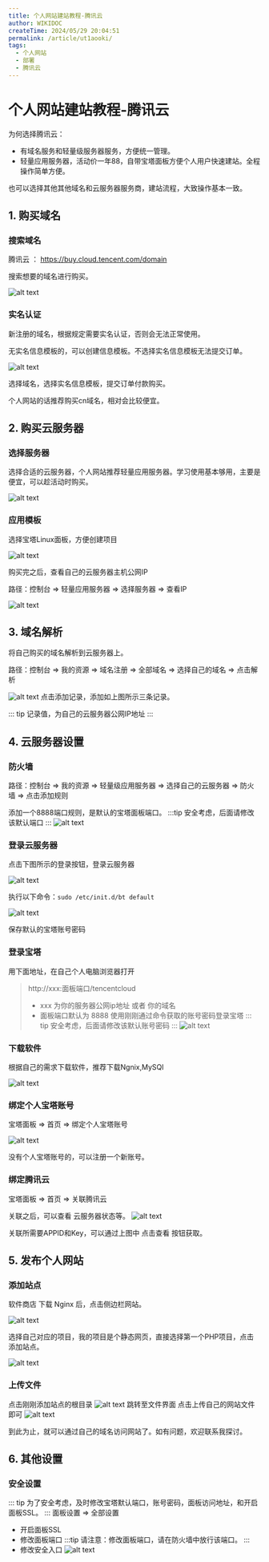 ```yaml
---
title: 个人网站建站教程-腾讯云
author: WIKIDOC
createTime: 2024/05/29 20:04:51
permalink: /article/ut1aooki/
tags:
  - 个人网站
  - 部署
  - 腾讯云
---
```


# 个人网站建站教程-腾讯云

为何选择腾讯云：
-   有域名服务和轻量级服务器服务，方便统一管理。
-   轻量应用服务器，活动价一年88，自带宝塔面板方便个人用户快速建站。全程操作简单方便。

也可以选择其他其他域名和云服务器服务商，建站流程，大致操作基本一致。


## 1. 购买域名

### 搜索域名
腾讯云 ： https://buy.cloud.tencent.com/domain

搜索想要的域名进行购买。

![alt text](images/image-7.png)

### 实名认证
新注册的域名，根据规定需要实名认证，否则会无法正常使用。

无实名信息模板的，可以创建信息模板。不选择实名信息模板无法提交订单。

![alt text](images/image-10.png)

选择域名，选择实名信息模板，提交订单付款购买。


个人网站的话推荐购买cn域名，相对会比较便宜。

## 2. 购买云服务器

### 选择服务器

选择合适的云服务器，个人网站推荐轻量应用服务器。学习使用基本够用，主要是便宜，可以趁活动时购买。

![alt text](images/image-11.png)

### 应用模板

选择宝塔Linux面板，方便创建项目

![alt text](images/image-12.png)

购买完之后，查看自己的云服务器主机公网IP

路径：控制台 => 轻量应用服务器 => 选择服务器 => 查看IP

![alt text](images/image-13.png)


## 3. 域名解析

将自己购买的域名解析到云服务器上。

路径：控制台 => 我的资源 => 域名注册 => 全部域名 => 选择自己的域名 => 点击解析

![alt text](images/image-14.png)
点击添加记录，添加如上图所示三条记录。

::: tip
记录值，为自己的云服务器公网IP地址
:::


## 4. 云服务器设置

### 防火墙

路径：控制台 => 我的资源 => 轻量级应用服务器 => 选择自己的云服务器 => 防火墙 => 点击添加规则

添加一个8888端口规则，是默认的宝塔面板端口。
:::tip
安全考虑，后面请修改该默认端口
:::
![alt text](images/image-15.png)

### 登录云服务器

点击下图所示的登录按钮，登录云服务器


![alt text](images/image-16.png)

执行以下命令：`sudo /etc/init.d/bt default`

![alt text](images/image-6.png)

保存默认的宝塔账号密码


### 登录宝塔

用下面地址，在自己个人电脑浏览器打开

> http://xxx:面板端口/tencentcloud
> - xxx 为你的服务器公网ip地址  或者 你的域名  
> - 面板端口默认为 8888
使用刚刚通过命令获取的账号密码登录宝塔
::: tip
安全考虑，后面请修改该默认账号密码
:::
![alt text](images/image-17.png)

### 下载软件
根据自己的需求下载软件，推荐下载Ngnix,MySQl

![alt text](images/image-18.png)

### 绑定个人宝塔账号

宝塔面板 => 首页 => 绑定个人宝塔账号

![alt text](images/image-25.png)

没有个人宝塔账号的，可以注册一个新账号。

### 绑定腾讯云
宝塔面板 => 首页 => 关联腾讯云

关联之后，可以查看 云服务器状态等。
![alt text](images/image-19.png)

关联所需要APPID和Key，可以通过上图中 点击查看 按钮获取。


## 5. 发布个人网站

### 添加站点

软件商店 下载 Nginx 后，点击侧边栏网站。

![alt text](images/image-23.png)

选择自己对应的项目，我的项目是个静态网页，直接选择第一个PHP项目，点击添加站点。

![alt text](images/image-20.png)


### 上传文件
点击刚刚添加站点的根目录
![alt text](images/image-21.png)
跳转至文件界面
点击上传自己的网站文件即可
![alt text](images/image-22.png)

到此为止，就可以通过自己的域名访问网站了。如有问题，欢迎联系我探讨。

## 6. 其他设置

### 安全设置
::: tip
为了安全考虑，及时修改宝塔默认端口，账号密码，面板访问地址，和开启面板SSL。
:::
面板设置 => 全部设置 

-   开启面板SSL 
-   修改面板端口
:::tip
请注意：修改面板端口，请在防火墙中放行该端口。
:::
-   修改安全入口
![alt text](images/image-27.png)